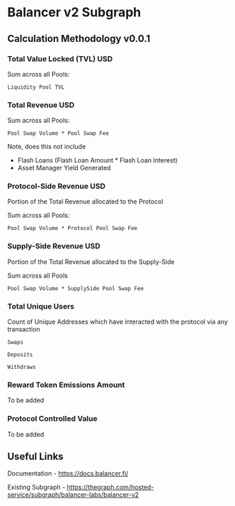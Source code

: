 # Balancer v2 Subgraph
## Calculation Methodology v0.0.1

### Total Value Locked (TVL) USD

Sum across all Pools: 

`Liquidity Pool TVL`

### Total Revenue USD

Sum across all Pools:

`Pool Swap Volume * Pool Swap Fee`

Note, does this not include

- Flash Loans (Flash Loan Amount * Flash Loan Interest)
- Asset Manager Yield Generated

### Protocol-Side Revenue USD
Portion of the Total Revenue allocated to the Protocol

Sum across all Pools:

`Pool Swap Volume * Protocol Pool Swap Fee`

### Supply-Side Revenue USD
Portion of the Total Revenue allocated to the Supply-Side

Sum across all Pools

`Pool Swap Volume * SupplySide Pool Swap Fee`

### Total Unique Users

Count of  Unique Addresses which have interacted with the protocol via any transaction

`Swaps`

`Deposits`

`Withdraws`

###  Reward Token Emissions Amount

To be added

###  Protocol Controlled Value

To be added

## Useful Links

Documentation - https://docs.balancer.fi/

Existing Subgraph - https://thegraph.com/hosted-service/subgraph/balancer-labs/balancer-v2